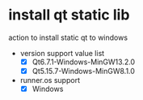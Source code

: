 # install qt static lib
action to install static qt to windows

* version support value list
  * [x] Qt6.7.1-Windows-MinGW13.2.0
  * [x] Qt5.15.7-Windows-MinGW8.1.0
* runner.os support
  * [x] Windows
